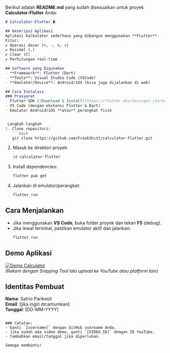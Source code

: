 Berikut adalah **README.md** yang sudah disesuaikan untuk proyek **Calculator-Flutter** Anda:  

```markdown
# Calculator-Flutter �

## Deskripsi Aplikasi  
Aplikasi kalkulator sederhana yang dibangun menggunakan **Flutter**.  
Fitur:  
✔ Operasi dasar (+, -, ×, ÷)  
✔ Desimal (.)  
✔ Clear (C)  
✔ Perhitungan real-time  

## Software yang Digunakan  
- **Framework**: Flutter (Dart)  
- **Tools**: Visual Studio Code (VSCode)  
- **Emulator/Device**: Android/iOS (bisa juga dijalankan di web)  

## Cara Instalasi  
### Prasyarat  
- Flutter SDK ([Download & Install](https://flutter.dev/docs/get-started/install))  
- VS Code (dengan ekstensi Flutter & Dart)  
- Emulator Android/iOS **atau** perangkat fisik  


 Langkah-langkah  
1. Clone repositori:  
   ```bash
   git clone https://github.com/FreakShitt/calculator-flutter.git
   ```
2. Masuk ke direktori proyek:  
   ```bash
   cd calculator-flutter
   ```
3. Install dependencies:  
   ```bash
   flutter pub get
   ```
4. Jalankan di emulator/perangkat:  
   ```bash
   flutter run
   ```

## Cara Menjalankan  
- Jika menggunakan **VS Code**, buka folder proyek dan tekan **F5** (debug).  
- Jika lewat terminal, pastikan emulator aktif dan jalankan:  
  ```bash
  flutter run
  ```

## Demo Aplikasi  
[![Demo Calculator](https://img.youtube.com/vi/[VIDEO_ID]/0.jpg)](https://youtu.be/[VIDEO_ID])  
*(Rekam dengan Snipping Tool lalu upload ke YouTube atau platform lain)*  

## Identitas Pembuat  
**Nama**: Satrio Parikesit  
**Email**: [jika ingin dicantumkan]  
**Tanggal**: [DD-MM-YYYY]  
```  

### Catatan:  
- Ganti `[username]` dengan GitHub username Anda.  
- Jika sudah ada video demo, ganti `[VIDEO_ID]` dengan ID YouTube.  
- Tambahkan email/tanggal jika diperlukan.  

Semoga membantu!
